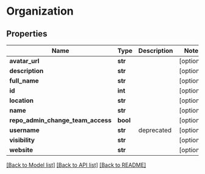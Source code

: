 # Organization

## Properties
Name | Type | Description | Notes
------------ | ------------- | ------------- | -------------
**avatar_url** | **str** |  | [optional] 
**description** | **str** |  | [optional] 
**full_name** | **str** |  | [optional] 
**id** | **int** |  | [optional] 
**location** | **str** |  | [optional] 
**name** | **str** |  | [optional] 
**repo_admin_change_team_access** | **bool** |  | [optional] 
**username** | **str** | deprecated | [optional] 
**visibility** | **str** |  | [optional] 
**website** | **str** |  | [optional] 

[[Back to Model list]](../README.md#documentation-for-models) [[Back to API list]](../README.md#documentation-for-api-endpoints) [[Back to README]](../README.md)

